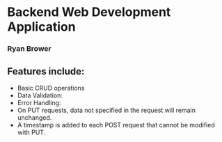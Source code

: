 # Backend Web Development Application
### Ryan Brower

## Features include:

* Basic CRUD operations
* Data Validation:
* Error Handling:
* On PUT requests, data not specified in the request will remain unchanged.
* A timestamp is added to each POST request that cannot be modified with PUT.